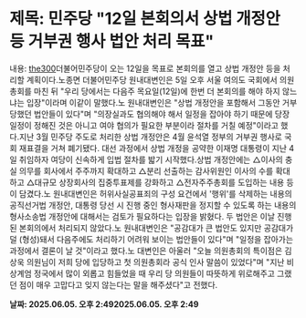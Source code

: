 # **제목: 민주당 "12일 본회의서 상법 개정안 등 거부권 행사 법안 처리 목표"**

  내용: [the300](상보)더불어민주당이 오는 12일을 목표로 본회의를 열고 상법 개정안 등을 처리할 계획이다.노종면 더불어민주당 원내대변인은 5일 오후 서울 여의도 국회에서 의원총회를 마친 뒤 "우리 당에서는 다음주 목요일(12일)에 한번 더 본회의를 해야 하지 않느냐는 입장"이라며 이같이 말했다.노 원내대변인은 "상법 개정안을 포함해서 그동안 거부당했던 법안들이 있다"며 "의장실과도 협의해야 해서 일정을 잡아야 하기 때문에 당장 일정이 정해진 것은 아니고 여야 협의가 필요한 부분이라 절차를 거칠 예정"이라고 했다.지난 3월 민주당 주도로 처리한 상법 개정안은 4월 윤석열 정부의 거부권 행사로 국회 재표결을 거쳐 폐기됐다. 대선 과정에서 상법 개정을 공약한 이재명 대통령이 지난 4일 취임하자 여당이 신속하게 입법 절차를 밟기 시작했다.상법 개정안에는 △이사의 충실 의무를 회사에서 주주까지 확대하고 △분리 선출하는 감사위원인 이사의 수를 확대하고 △대규모 상장회사의 집중투표제를 강화하고 △전자주주총회를 도입하는 내용 등이 담겼다.노 원내대변인은 허위사실공표죄의 구성 요건에서 '행위'를 삭제하는 내용의 공직선거법 개정안, 대통령 당선 시 진행 중인 형사재판을 정지할 수 있도록 하는 내용의 형사소송법 개정안에 대해서는 검토가 필요하다는 입장을 밝혔다. 두 법안은 이날 진행된 본회의에서 처리되지 않았다.노 원내대변인은 "공감대가 큰 법안도 있지만 공감대가 덜 (형성)돼서 다음주에도 처리하기 어려워 보이는 법안들이 있다"며 "일정을 잡아가는 과정에서 결론이 날 것"이라고 했다.노 대변인은 아울러 "오늘 의원총회의 특이점은 김상욱 의원님이 저희 당에 입당하고 첫 의원총회라 공식 인사 말씀이 있었다"며 "지난 비상계엄 정국에서 많이 외롭고 힘들었을 때 우리 당 의원들이 따뜻하게 위로해주고 그랬던 점이 매우 고맙다고 잊지 않는다는 말을 해주셨다"고 전했다.

  **날짜: 2025.06.05. 오후 2:492025.06.05. 오후 2:49**